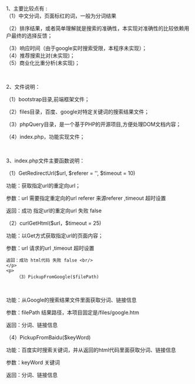 <p>
    <br/>
</p>
<p>
    <br/>
</p>
<article>
    <p>
        1、主要比较点有 :<br/>（1）中文分词，页面标红的词，一般为分词结果
    </p>
    <p>
        （2）排序结果，或者简单理解就是搜索的准确性，本实现对准确性的比较依赖用户最终的选择反馈；
    </p>
    <p>
        （3）响应时间（由于google实时搜索受限，本程序未实现）；<br/>（4）推荐搜索比对(未实现)；<br/>（5）商业化比重分析(未实现)；
    </p>
    <p>
        <br/>
    </p>
    <p>
        2、文件说明： <br/>
    </p>
    <p>
        （1）bootstrap目录,前端框架文件； <br/>
    </p>
    <p>
        （2）files目录，百度、google对特定关键词的搜索结果文件； <br/>
    </p>
    <p>
        （3）phpQuery目录，是一个基于PHP的开源项目,方便处理DOM文档内容； <br/>
    </p>
    <p>
        （4）index.php，功能实现文件；
    </p>
    <p>
        <br/>
    </p>
    <p>
        3、index.php文件主要函数说明：
    </p>
    <p>
        （1）GetRedirectUrl($url, $referer = &#39;&#39;, $timeout = 10) <br/>
    </p>
    <p>
        功能：获取指定url的重定向url； <br/>
    </p>
    <p>
        参数：url 需要指定重定向的url referer 来源referer ,timeout 超时设置 <br/>
    </p>
    <p>
        返回：成功 指定url的重定向url 失败 false
    </p>
    <p>
        （2）curlGetHtml($url，$timeout = 25)
 &nbsp; &nbsp; <br/>
    </p>
    <p>
        功能：以Get方式获取指定url的页面内容； <br/>
    </p>
    <p>
        参数：url 请求的url ,timeout 超时设置
    </p>
    <p>
        
	返回：成功 html代码 失败 false <br/>
    </p>
    <p>
        （3）PickupFromGoogle($filePath)
 &nbsp;&nbsp; <br/>
    </p>
    <p>
        功能：从Google的搜索结果文件里面获取分词、链接信息 <br/>
    </p>
    <p>
        参数：filePath 结果路径，本项目固定是/files/google.htm <br/>
    </p>
    <p>
        返回：分词、链接信息 <br/>
    </p>
    <p>
        （4）PickupFromBaidu($keyWord)
 &nbsp; &nbsp; <br/>
    </p>
    <p>
        功能：百度实时搜索关键词，并从返回的html代码里面获取分词、链接信息 <br/>
    </p>
    <p>
        参数：keyWord 关键词 <br/>
    </p>
    <p>
        返回：分词、链接信息
    </p>
</article>
<p>
    <br/>
</p>
<p>
    <br/>
</p>
<p>
    <br/>
</p>
